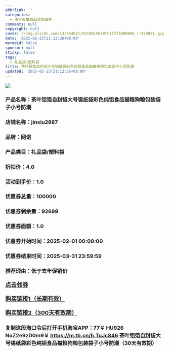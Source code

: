 ```yaml
---
abbrlink: ''
categories:
  - 淘宝天猫商品领隐藏券
comments: null
copyright: null
cover: //img.alicdn.com/i3/454021/O1CN01VQY0th1fZfXQWKN4G_!!454021.jpg
date: '2025-02-25T21:12:26+08:00'
mermaid: false
sponsor: null
sticky: false
tags:
  - 礼品袋/塑料袋
title: 茶叶铝箔自封袋大号锡纸袋彩色纯铝食品猫粮狗粮包装袋子小号防潮
updated: '2025-02-25T21:12:26+08:00'
--- 
```


![](//img.alicdn.com/i3/454021/O1CN01VQY0th1fZfXQWKN4G_!!454021.jpg)

### 产品名称：茶叶铝箔自封袋大号锡纸袋彩色纯铝食品猫粮狗粮包装袋子小号防潮
### 店铺名称：jinxiu2887
### 品牌：网诺
### 产品类目：礼品袋/塑料袋
### 折扣价：4.0
### 活动到手价：1.0
### 优惠券总量：100000
### 优惠券剩余量：92699
### 优惠券面额：1.0
### 优惠券开始时间：2025-02-01 00:00:00	
### 优惠券结束时间：2025-03-31 23:59:59	
### 推荐理由：低于去年促销价

<p style="font-size: 18px; font-weight: bold;">
  <a href="https://uland.taobao.com/coupon/edetail?e=LJweopnRLIClhHvvyUNXZfh8CuWt5YH5OVuOuRD5gLJMmdsrkidbOWBzzpT26idJ0%2F536J04Qh4bGM1iawKKEQ7%2FD6j3pNTBL5aGK0k9F8mREQ0bMjLbVRQ3GIRGY3yA2mwCY5fS7rVrTdT7cgXf6jgYSYpxmYtMmW8MANQNN4dGK7FTSL1b62sLw6HqmIR9pAswP0p2XBcIEiBUNtSnUU9zf29PNwAR0b4YozC4XK9oPHhsmH9GrPrcImymNhlqyTAhmpnhJo1rhSwkBVJJ54Cu657Pri%2FTT4ghVV9wWR02i0pmAy3O%2BfaSCwqGfvx%2FWRP66uzeo7Y%3D&traceId=0b515d4517407227641888116d126c&union_lens=lensId%3AOPT%401740722767%400bbb024c_0d85_1954b2987a1_3c21%4001%40eyJmbG9vcklkIjo3MzM1NH0ie" target="_blank">点击领券</a>
</p>
<p style="font-size: 18px; font-weight: bold;">
  <a href="https://s.click.taobao.com/t?e=m%3D2%26s%3DRT94EHaPS9lw4vFB6t2Z2ueEDrYVVa64LKpWJ%2Bin0XLjf2vlNIV67uW8xal2bDKcwSB8%2FImevID3ID%2FV1RqsF4wnCJeELi4I%2FIEn%2BS1IjHAB0ghlTd7WlZVm%2FOAUUFw71qrpxiwMoCNxc1AtbZGVSzA%2FTxK5%2BA%2F7OemaFM5tHHYxZyjQcbVDheesoYp3R6EYdMvMHgNaQSw35j1NCIFN1blzkLRI1R%2FyP77Txr6gU%2Bwj%2FVMDpF5JECG37Udmq5A2j4MrAUsR31Dl1SxDw1i9uP7nyHmkoZi71hjz2dNwkcQ90LPvSU9IRyA4H%2FQVdXnqomfkDJRs%2BhU%3D" target="_blank">购买链接1（长期有效）</a>
</p>
<p style="font-size: 18px; font-weight: bold;">
  <a href="https://s.click.taobao.com/a5eHRYs" target="_blank">购买链接2（300天有效期）</a>
</p>

### 复制这段淘口令后打开手机淘宝APP：77￥ HU926 NoZ2e9zD0m9￥ https://m.tb.cn/h.TuJcS46  茶叶铝箔自封袋大号锡纸袋彩色纯铝食品猫粮狗粮包装袋子小号防潮（30天有效期）
